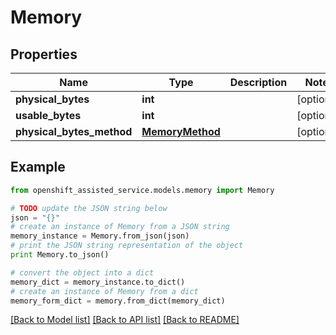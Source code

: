 # Memory


## Properties
Name | Type | Description | Notes
------------ | ------------- | ------------- | -------------
**physical_bytes** | **int** |  | [optional] 
**usable_bytes** | **int** |  | [optional] 
**physical_bytes_method** | [**MemoryMethod**](MemoryMethod.md) |  | [optional] 

## Example

```python
from openshift_assisted_service.models.memory import Memory

# TODO update the JSON string below
json = "{}"
# create an instance of Memory from a JSON string
memory_instance = Memory.from_json(json)
# print the JSON string representation of the object
print Memory.to_json()

# convert the object into a dict
memory_dict = memory_instance.to_dict()
# create an instance of Memory from a dict
memory_form_dict = memory.from_dict(memory_dict)
```
[[Back to Model list]](../README.md#documentation-for-models) [[Back to API list]](../README.md#documentation-for-api-endpoints) [[Back to README]](../README.md)



